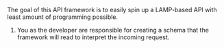 The goal of this API framework is to easily spin up a LAMP-based API with least amount of programming possible.

1. You as the developer are responsible for creating a schema that the framework will read to interpret the incoming request. 